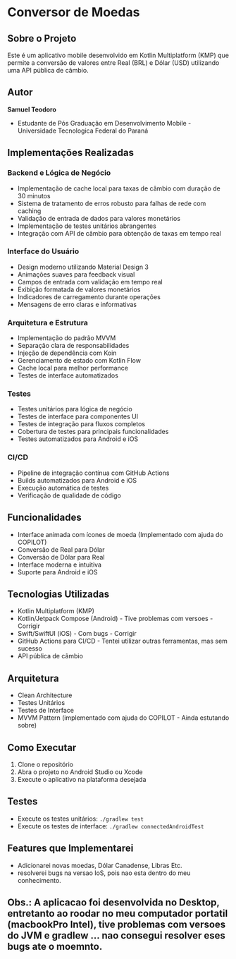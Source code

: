 # Conversor de Moedas

## Sobre o Projeto
Este é um aplicativo mobile desenvolvido em Kotlin Multiplatform (KMP) que permite a conversão de valores entre Real (BRL) e Dólar (USD) utilizando uma API pública de câmbio.

## Autor

**Samuel Teodoro**
- Estudante de Pós Graduação em Desenvolvimento Mobile - Universidade Tecnologica Federal do Paraná 

## Implementações Realizadas

### Backend e Lógica de Negócio
- Implementação de cache local para taxas de câmbio com duração de 30 minutos
- Sistema de tratamento de erros robusto para falhas de rede com caching
- Validação de entrada de dados para valores monetários
- Implementação de testes unitários abrangentes
- Integração com API de câmbio para obtenção de taxas em tempo real

### Interface do Usuário
- Design moderno utilizando Material Design 3
- Animações suaves para feedback visual
- Campos de entrada com validação em tempo real
- Exibição formatada de valores monetários
- Indicadores de carregamento durante operações
- Mensagens de erro claras e informativas

### Arquitetura e Estrutura
- Implementação do padrão MVVM
- Separação clara de responsabilidades
- Injeção de dependência com Koin
- Gerenciamento de estado com Kotlin Flow
- Cache local para melhor performance
- Testes de interface automatizados

### Testes
- Testes unitários para lógica de negócio
- Testes de interface para componentes UI
- Testes de integração para fluxos completos
- Cobertura de testes para principais funcionalidades
- Testes automatizados para Android e iOS

### CI/CD
- Pipeline de integração contínua com GitHub Actions
- Builds automatizados para Android e iOS
- Execução automática de testes
- Verificação de qualidade de código

## Funcionalidades
- Interface animada com ícones de moeda (Implementado com ajuda do COPILOT)
- Conversão de Real para Dólar
- Conversão de Dólar para Real
- Interface moderna e intuitiva
- Suporte para Android e iOS

## Tecnologias Utilizadas
- Kotlin Multiplatform (KMP)
- Kotlin/Jetpack Compose (Android) - Tive problemas com versoes - Corrigir
- Swift/SwiftUI (iOS) - Com bugs - Corrigir
- GitHub Actions para CI/CD - Tentei utilizar outras ferramentas, mas sem sucesso
- API pública de câmbio

## Arquitetura
- Clean Architecture 
- Testes Unitários
- Testes de Interface
- MVVM Pattern (implementado com ajuda do COPILOT - Ainda estutando sobre)


## Como Executar
1. Clone o repositório
2. Abra o projeto no Android Studio ou Xcode
3. Execute o aplicativo na plataforma desejada

## Testes
- Execute os testes unitários: `./gradlew test`
- Execute os testes de interface: `./gradlew connectedAndroidTest` 

## Features que Implementarei 
- Adicionarei novas moedas, Dólar Canadense, Libras Etc.
- resolverei bugs na versao IoS, pois nao esta dentro do meu conhecimento.

## Obs.: A aplicacao foi desenvolvida no Desktop, entretanto ao roodar no meu computador portatil (macbookPro Intel), tive problemas com versoes do JVM e gradlew ... nao consegui resolver eses bugs ate o moemnto.